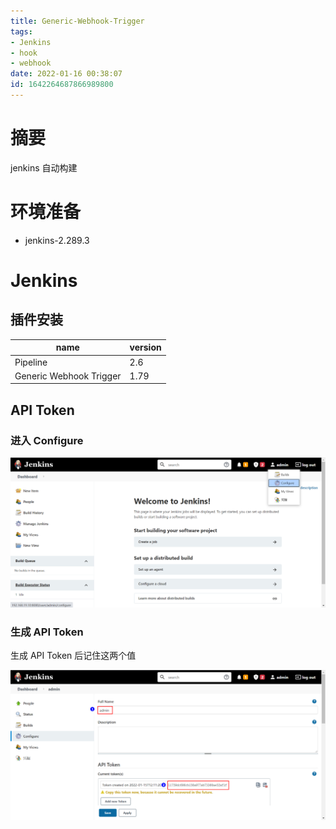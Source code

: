 ```yaml
---
title: Generic-Webhook-Trigger
tags: 
- Jenkins
- hook
- webhook
date: 2022-01-16 00:38:07
id: 1642264687866989800
---
```

# 摘要

jenkins 自动构建

# 环境准备

- jenkins-2.289.3

# Jenkins

## 插件安装

| name                    | version |
| ----------------------- | ------- |
| Pipeline                | 2.6     |
| Generic Webhook Trigger | 1.79    |



## API Token

### 进入 Configure

![image-20220116004839500](assets/images/image-20220116004839500.png)

### 生成 API Token

生成 API Token 后记住这两个值

![image-20220116005206148](assets/images/image-20220116005206148.png)















